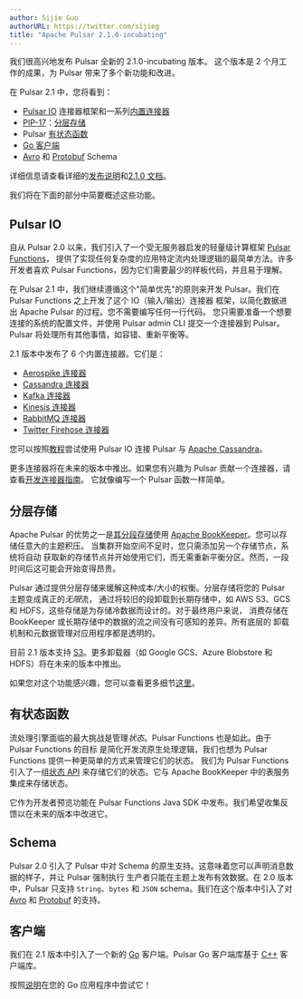 ```yaml
---
author: Sijie Guo
authorURL: https://twitter.com/sijieg
title: "Apache Pulsar 2.1.0-incubating"
---
```


我们很高兴地发布 Pulsar 全新的 2.1.0-incubating 版本。
这个版本是 2 个月工作的成果，为 Pulsar 带来了多个新功能和改进。

在 Pulsar 2.1 中，您将看到：

- [Pulsar IO](/docs/io-overview) 连接器框架和一系列[内置连接器](/docs/io-connectors)
- [PIP-17](https://github.com/apache/incubator-pulsar/wiki/PIP-17:-Tiered-storage-for-Pulsar-topics)：[分层存储](/docs/concepts-tiered-storage)
- Pulsar [有状态函数](/docs/functions-state)
- [Go 客户端](/docs/client-libraries-go)
- [Avro](https://github.com/apache/incubator-pulsar/blob/v2.1.0-incubating/pulsar-client-schema/src/main/java/org/apache/pulsar/client/impl/schema/AvroSchema.java)
  和 [Protobuf](https://github.com/apache/incubator-pulsar/blob/v2.1.0-incubating/pulsar-client-schema/src/main/java/org/apache/pulsar/client/impl/schema/ProtobufSchema.java) Schema

详细信息请查看详细的[发布说明](/release-notes/#2.1.0-incubating)和[2.1.0 文档](/versions)。

<!--truncate-->

我们将在下面的部分中简要概述这些功能。

## Pulsar IO

自从 Pulsar 2.0 以来，我们引入了一个受无服务器启发的轻量级计算框架 [Pulsar Functions](/docs/functions-overview)，
提供了实现任何复杂度的应用特定流内处理逻辑的最简单方法。许多开发者喜欢 Pulsar Functions，因为它们需要最少的样板代码，并且易于理解。

在 Pulsar 2.1 中，我们继续遵循这个"简单优先"的原则来开发 Pulsar。我们在 Pulsar Functions 之上开发了这个 IO（输入/输出）连接器
框架，以简化数据进出 Apache Pulsar 的过程。您不需要编写任何一行代码。
您只需要准备一个想要连接的系统的配置文件，并使用 Pulsar admin
CLI 提交一个连接器到 Pulsar。Pulsar 将处理所有其他事情，如容错、重新平衡等。

2.1 版本中发布了 6 个内置连接器。它们是：

- [Aerospike 连接器](/docs/io-aerospike/)
- [Cassandra 连接器](/docs/io-cassandra/)
- [Kafka 连接器](/docs/io-kafka/)
- [Kinesis 连接器](/docs/io-kinesis/)
- [RabbitMQ 连接器](/docs/io-rabbitmq/)
- [Twitter Firehose 连接器](/docs/io-twitter/)

您可以按照[教程](/docs/io-quickstart)尝试使用 Pulsar IO 连接 Pulsar 与 [Apache Cassandra](http://cassandra.apache.org/)。

更多连接器将在未来的版本中推出。如果您有兴趣为 Pulsar 贡献一个连接器，请查看[开发连接器指南](/docs/io-develop)。
它就像编写一个 Pulsar 函数一样简单。

## 分层存储

Apache Pulsar 的优势之一是[其分段存储](https://streaml.io/blog/pulsar-segment-based-architecture)使用 [Apache BookKeeper](https://bookkeeper.apache.org/)。您可以存储任意大的主题积压。
当集群开始空间不足时，您只需添加另一个存储节点，系统将自动
获取新的存储节点并开始使用它们，而无需重新平衡分区。然而，一段时间后这可能会开始变得昂贵。

Pulsar 通过提供分层存储来缓解这种成本/大小的权衡。分层存储将您的 Pulsar 主题变成真正的*无限*流，
通过将较旧的段卸载到长期存储中，如 AWS S3、GCS 和 HDFS，这些存储是为存储冷数据而设计的。对于最终用户来说，
消费存储在 BookKeeper 或长期存储中的数据的流之间没有可感知的差异。所有底层的
卸载机制和元数据管理对应用程序都是透明的。

目前 2.1 版本支持 [S3](https://aws.amazon.com/s3/)。更多卸载器（如 Google GCS、Azure Blobstore 和 HDFS）将在未来的版本中推出。

如果您对这个功能感兴趣，您可以查看更多细节[这里](/docs/cookbooks-tiered-storage)。

## 有状态函数

流处理引擎面临的最大挑战是管理*状态*。Pulsar Functions 也是如此。由于 Pulsar Functions 的目标
是简化开发流原生处理逻辑，我们也想为 Pulsar Functions 提供一种更简单的方式来管理它们的状态。
我们为 Pulsar Functions 引入了一组[状态 API](/docs/functions-state/#api) 来存储它们的状态。它与 Apache BookKeeper 中的表服务集成来存储状态。

它作为开发者预览功能在 Pulsar Functions Java SDK 中发布。我们希望收集反馈以在未来的版本中改进它。

## Schema

Pulsar 2.0 引入了 Pulsar 中对 Schema 的原生支持。这意味着您可以声明消息数据的样子，并让 Pulsar 强制执行
生产者只能在主题上发布有效数据。在 2.0 版本中，Pulsar 只支持 `String`、`bytes` 和 `JSON` schema。我们在这个版本中引入了对
[Avro](https://avro.apache.org/) 和 [Protobuf](https://developers.google.com/protocol-buffers/) 的支持。

## 客户端

我们在 2.1 版本中引入了一个新的 [Go](/docs/client-libraries-go) 客户端。Pulsar Go 客户端库基于 [C++](/docs/client-libraries-cpp/) 客户端库。

按照[说明](/docs/client-libraries-go/#installing-go-package)在您的 Go 应用程序中尝试它！